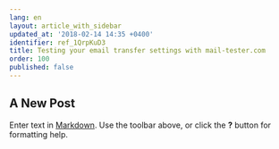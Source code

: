 ```yaml
---
lang: en
layout: article_with_sidebar
updated_at: '2018-02-14 14:35 +0400'
identifier: ref_1QrpKuD3
title: Testing your email transfer settings with mail-tester.com
order: 100
published: false
---
```

## A New Post

Enter text in [Markdown](http://daringfireball.net/projects/markdown/). Use the toolbar above, or click the **?** button for formatting help.
